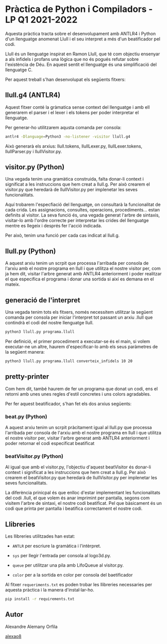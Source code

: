 # Pràctica de Python i Compiladors - LP Q1 2021-2022

Aquesta pràctica tracta sobre el desenvolupament amb ANTLR4 i Python d'un llenguatge anomenat Llull i el seu interpret a més d'un beatificador pel codi.

Llull és un llenguatge inspirat en Ramon Llull, que té com objectiu ensenyar a als infidels i profans una lògica que no és pogués refutar sobre l'existència de Déu. En aquest sentit el llenguatge és una simplificació del llenguatge C.

Per aquest treball s'han desenvolupat els següents fitxers:

## llull.g4 (ANTLR4)

Aquest fitxer conté la gràmatica sense context del llenguatge i amb ell generarem el parser i el lexer i els tokens per poder interpretar el llenguatge.

Per generar-ho utilitzarem aqusta comanda per consola:

```bash
antlr4 -Dlanguage=Python3 -no-listener -visitor llull.g4
```

Això generarà els arxius: llull.tokens, llullLexer.py, llullLexer.tokens, llullParser.py i llullVisitor.py.

## visitor.py (Python)

Una vegada tenim una gramàtica construida, falta donar-li context i significat a les instruccions que hem creat a llull.g. Per això crearem el visitor.py que heredarà de llullVisitor.py per implenetar les seves funcionalitats.

Aquí trobarem l'especfiació del llenguatge, on consultarà la funcionalitat de cada crida. Les assignacions, consultes, operacions, procediments... estan  definits al visitor. La seva funció és, una vegada generat l'arbre de sintaxis, visitar-lo amb l'ordre correcte per interpretar les crides del llenguatge mentre es llegeix i després fer l'acció indicada.

Per això, tenim una funció per cada cas indicat al llull.g.

## llull.py (Python)

A aquest arxiu tenim un scrpit que processa l'arribada per consola de l'arxiu amb el nostre programa en llull i que utilitza el nostre visitor per, com ja hem dit, visitar l'arbre generat amb ANTLR4 anteriorment i poder realitzar el que especifica el programa i donar una sortida si així es demana en el mateix.

## generació de l'interpret

Una vegada tenim tots els fitxers, només necessitem utilitzar la següent comanda per consola per iniciar l'interpret tot passant un arxiu .llull que contindrà el codi del nostre llenguatge llull.

```bash
python3 llull.py programa.llull
```

Per definició, el primer procediment a executar-se és el main, si volem executar-ne un altre, haurem d'especificar-lo amb els seus paràmetres de la següent manera:

```bash
python3 llull.py programa.llull converteix_infidels 10 20
```
## pretty-printer

Com hem dit, també haurem de fer un programa que donat un codi, ens el retorni amb unes unes regles d'estil concretes i uns colors agradables.

Per fer aquest beatificador, s'han fet els dos arxius següents:

### beat.py (Python)

A aquest arxiu tenim un scrpit pràcitament igual al llull.py que processa l'arribada per consola de l'arxiu amb el nostre programa en llull i que utilitza el nostre visitor per, visitar l'arbre generat amb ANTLR4 anteriorment i poder retornar el codi especificat beatificat

### beatVisitor.py (Python)

Al igual que amb el visitor.py, l'objectiu d'aquest beatVisitor és donar-li context i significat a les instruccions que hem creat a llull.g. Per això crearem el beatVisitor.py que heredarà de llullVisitor.py per implenetar les seves funcionalitats.

La diferència prinicpal és que enlloc d'estar implementant les funcionalitats del codi .llull, el que volem és anar imprimint per pantalla, segons com visitem l'arbre de sintaxi, el nostre codi beatificat. Pel que bàsicament és un codi que printa per pantalla i beatifica correctament el nostre codi.

## Llibreries
Les llibreries utilitzades han estat:

- `ANTLR` per escriure la gramàtica i l'intèrpret.

- `sys` per llegir l'entrada per consola al logo3d.py.

- `queue` per utilitzar una pila amb LifoQueue al visitor.py.

- `color` per a la sortida en color per consola del baetificador

Al fitxer `requeriments.txt` es poden trobar les llibreries necessaries per aquesta pràctica i la manera d'instal·lar-ho.

```bash
pip install -r requirements.txt
```

## Autor
Alexandre Alemany Orfila

[alexao8](https://github.com/alexao8)